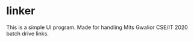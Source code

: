 # linker
This is a simple UI program. Made for handling Mits Gwalior CSE/IT 2020 batch drive links.
